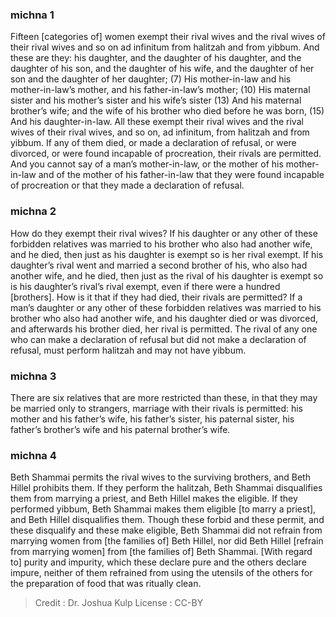 
### michna 1
Fifteen [categories of] women exempt their rival wives and the rival wives of their rival wives and so on ad infinitum from halitzah and from yibbum. And these are they: his daughter, and the daughter of his daughter, and the daughter of his son, and the daughter of his wife, and the daughter of her son and the daughter of her daughter; (7) His mother-in-law and his mother-in-law’s mother, and his father-in-law’s mother; (10) His maternal sister and his mother’s sister and his wife’s sister (13) And his maternal brother’s wife; and the wife of his brother who died before he was born, (15) And his daughter-in-law. All these exempt their rival wives and the rival wives of their rival wives, and so on, ad infinitum, from halitzah and from yibbum. If any of them died, or made a declaration of refusal, or were divorced, or were found incapable of procreation, their rivals are permitted. And you cannot say of a man’s mother-in-law, or the mother of his mother-in-law and of the mother of his father-in-law that they were found incapable of procreation or that they made a declaration of refusal.

### michna 2
How do they exempt their rival wives? If his daughter or any other of these forbidden relatives was married to his brother who also had another wife, and he died, then just as his daughter is exempt so is her rival exempt. If his daughter’s rival went and married a second brother of his, who also had another wife, and he died, then just as the rival of his daughter is exempt so is his daughter’s rival’s rival exempt, even if there were a hundred [brothers]. How is it that if they had died, their rivals are permitted? If a man’s daughter or any other of these forbidden relatives was married to his brother who also had another wife, and his daughter died or was divorced, and afterwards his brother died, her rival is permitted. The rival of any one who can make a declaration of refusal but did not make a declaration of refusal, must perform halitzah and may not have yibbum.

### michna 3
There are six relatives that are more restricted than these, in that they may be married only to strangers, marriage with their rivals is permitted:   his mother and his father’s wife, his father’s sister, his paternal sister, his father’s brother’s wife and his paternal brother’s wife.

### michna 4
Beth Shammai permits the rival wives to the surviving brothers, and Beth Hillel prohibits them. If they perform the halitzah, Beth Shammai disqualifies them from marrying a priest,  and Beth Hillel makes the eligible. If they performed yibbum, Beth Shammai makes them eligible [to marry a priest],  and Beth Hillel disqualifies them. Though these forbid and these permit, and these disqualify and these make eligible, Beth Shammai did not refrain from marrying women from [the families of] Beth Hillel, nor did Beth Hillel [refrain from marrying women] from [the families of] Beth Shammai. [With regard to] purity and impurity, which these declare pure and the others declare impure, neither of them refrained from using the utensils of the others for the preparation of food that was ritually clean.

>Credit : Dr. Joshua Kulp
>License : CC-BY
